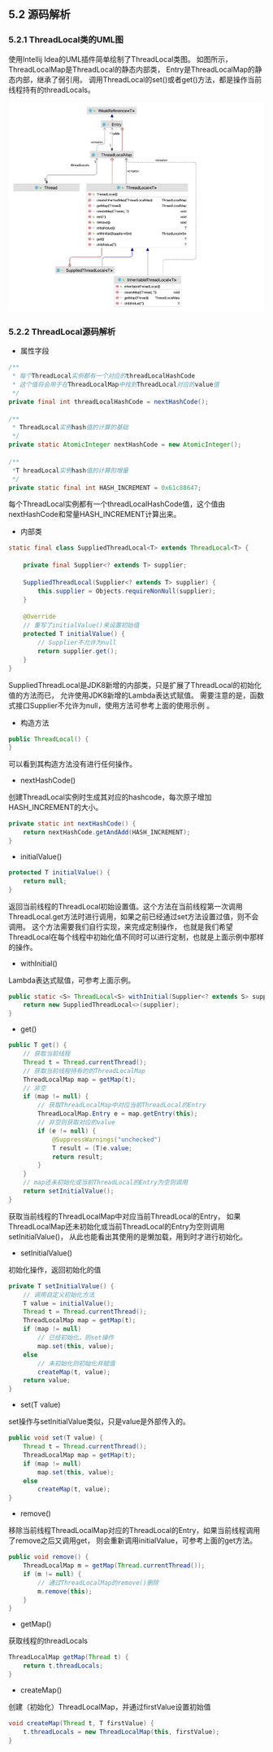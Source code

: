 ## 5.2 源码解析

### 5.2.1 ThreadLocal类的UML图

使用Intellij Idea的UML插件简单绘制了ThreadLocal类图。
如图所示，ThreadLocalMap是ThreadLocal的静态内部类，
Entry是ThreadLocalMap的静态内部，继承了弱引用。
调用ThreadLocal的set()或者get()方法，都是操作当前线程持有的threadLocals。

![图5-2](../../.vuepress/public/images/book/threadlocal/5-2.png)

### 5.2.2 ThreadLocal源码解析
+ 属性字段
```java
/**
 * 每个ThreadLocal实例都有一个对应的threadLocalHashCode
 * 这个值将会用于在ThreadLocalMap中找到ThreadLocal对应的value值
 */
private final int threadLocalHashCode = nextHashCode();

/**
 * ThreadLocal实例hash值的计算的基础
 */
private static AtomicInteger nextHashCode = new AtomicInteger();

/**
 *T hreadLocal实例hash值的计算的增量
 */
private static final int HASH_INCREMENT = 0x61c88647;
```
每个ThreadLocal实例都有一个threadLocalHashCode值，这个值由nextHashCode和常量HASH_INCREMENT计算出来。

+ 内部类
```java
static final class SuppliedThreadLocal<T> extends ThreadLocal<T> {

    private final Supplier<? extends T> supplier;

    SuppliedThreadLocal(Supplier<? extends T> supplier) {
        this.supplier = Objects.requireNonNull(supplier);
    }

    @Override
    // 重写了initialValue()来设置初始值
    protected T initialValue() {
        // Supplier不允许为null
        return supplier.get();
    }
}
```
SuppliedThreadLocal是JDK8新增的内部类，只是扩展了ThreadLocal的初始化值的方法而已，
允许使用JDK8新增的Lambda表达式赋值。
需要注意的是，函数式接口Supplier不允许为null，使用方法可参考上面的使用示例  。

+ 构造方法  
```java
public ThreadLocal() {
}
```
可以看到其构造方法没有进行任何操作。

+ nextHashCode()

创建ThreadLocal实例时生成其对应的hashcode，每次原子增加HASH_INCREMENT的大小。
```java
private static int nextHashCode() {
    return nextHashCode.getAndAdd(HASH_INCREMENT);
}
```

+ initialValue()
```java
protected T initialValue() {
    return null;
}
```

返回当前线程的ThreadLocal初始设置值。这个方法在当前线程第一次调用ThreadLocal.get方法时进行调用，如果之前已经通过set方法设置过值，则不会调用。
这个方法需要我们自行实现，来完成定制操作，
也就是我们希望ThreadLocal在每个线程中初始化值不同时可以进行定制，也就是上面示例中那样的操作。

+ withInitial()

Lambda表达式赋值，可参考上面示例。
```java
public static <S> ThreadLocal<S> withInitial(Supplier<? extends S> supplier) {
    return new SuppliedThreadLocal<>(supplier);
}
```

+ get()

```java
public T get() {
    // 获取当前线程
    Thread t = Thread.currentThread();
    // 获取当前线程持有的的ThreadLocalMap
    ThreadLocalMap map = getMap(t);
    // 非空
    if (map != null) {
        // 获取ThreadLocalMap中对应当前ThreadLocal的Entry
        ThreadLocalMap.Entry e = map.getEntry(this);
        // 非空则获取对应的value
        if (e != null) {
            @SuppressWarnings("unchecked")
            T result = (T)e.value;
            return result;
        }
    }
    // map还未初始化或当前ThreadLocal的Entry为空则调用
    return setInitialValue();
}
```
获取当前线程的ThreadLocalMap中对应当前ThreadLocal的Entry，
如果ThreadLocalMap还未初始化或当前ThreadLocal的Entry为空则调用setInitialValue()，
从此也能看出其使用的是懒加载，用到时才进行初始化。

+ setInitialValue()

初始化操作，返回初始化的值
```java
private T setInitialValue() {
    // 调用自定义初始化方法
    T value = initialValue();
    Thread t = Thread.currentThread();
    ThreadLocalMap map = getMap(t);
    if (map != null)
        // 已经初始化，则set操作
        map.set(this, value);
    else
        // 未初始化则初始化并赋值
        createMap(t, value);
    return value;
}
```

+ set(T value)

set操作与setInitialValue类似，只是value是外部传入的。
```java
public void set(T value) {
    Thread t = Thread.currentThread();
    ThreadLocalMap map = getMap(t);
    if (map != null)
        map.set(this, value);
    else
        createMap(t, value);
}
```
+ remove()

移除当前线程ThreadLocalMap对应的ThreadLocal的Entry，如果当前线程调用了remove之后又调用get，
则会重新调用initialValue，可参考上面的get方法。

```java
public void remove() {
    ThreadLocalMap m = getMap(Thread.currentThread());
    if (m != null) {
        // 通过ThreadLocalMap的remove()删除
        m.remove(this);
    }
}                                                      
```

+ getMap()

获取线程的threadLocals
```java
ThreadLocalMap getMap(Thread t) {
    return t.threadLocals;
}
```

+ createMap()

创建（初始化）ThreadLocalMap，并通过firstValue设置初始值
```java
void createMap(Thread t, T firstValue) {
    t.threadLocals = new ThreadLocalMap(this, firstValue);
}
```
